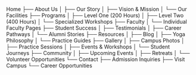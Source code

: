 Home
├── About Us
│   ├── Our Story
│   ├── Vision & Mission
│   └── Our Facilities
├── Programs
│   ├── Level One (200 Hours)
│   ├── Level Two (400 Hours)
│   └── Specialized Workshops
├── Faculty
│   └── Individual Faculty Pages
├── Student Success
│   ├── Testimonials
│   ├── Career Pathways
│   └── Alumni Stories
├── Resources
│   ├── Blog
│   ├── Yoga Philosophy
│   └── Practice Guides
├── Gallery
│   ├── Campus Photos
│   ├── Practice Sessions
│   ├── Events & Workshops
│   └── Student Journeys
├── Community
│   ├── Upcoming Events
│   ├── Retreats
│   └── Volunteer Opportunities
└── Contact
    ├── Admission Inquiries
    ├── Visit Campus
    └── Career Opportunities